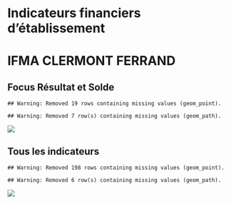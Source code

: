 Indicateurs financiers d’établissement
================

# IFMA CLERMONT FERRAND

## Focus Résultat et Solde

    ## Warning: Removed 19 rows containing missing values (geom_point).

    ## Warning: Removed 7 row(s) containing missing values (geom_path).

![](/home/julien/repo/cpesr/RFC/Finances/Etablissements/ifma_clermont_ferrand_files/figure-gfm/etab.focus-1.png)<!-- -->

## Tous les indicateurs

    ## Warning: Removed 198 rows containing missing values (geom_point).

    ## Warning: Removed 6 row(s) containing missing values (geom_path).

![](/home/julien/repo/cpesr/RFC/Finances/Etablissements/ifma_clermont_ferrand_files/figure-gfm/etab-1.png)<!-- -->

